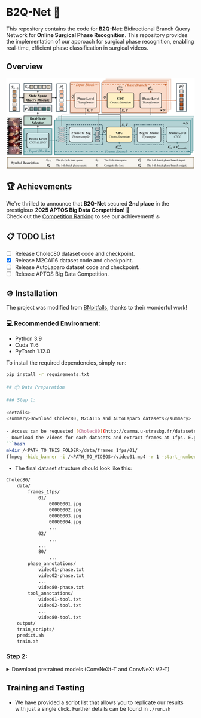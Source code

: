 # B2Q-Net 🚀

This repository contains the code for **B2Q-Net**: Bidirectional Branch Query Network for **Online Surgical Phase Recognition**. This repository provides the implementation of our approach for surgical phase recognition, enabling real-time, efficient phase classification in surgical videos.

## Overview
![Overview](./assets/Overview.png)

## 🏆 Achievements
We're thrilled to announce that **B2Q-Net** secured **2nd place** in the prestigious **2025 APTOS Big Data Competition**! 🎉  
Check out the [Competition Ranking](https://tianchi.aliyun.com/competition/entrance/532335/rankingList) to see our achievement! 🔝

## 📋 TODO List
- [ ] Release Cholec80 dataset code and checkpoint.
- [x] Release M2CAI16 dataset code and checkpoint.
- [ ] Release AutoLaparo dataset code and checkpoint.
- [ ] Release APTOS Big Data Competition.

## ⚙️ Installation
The project was modified from [BNpitfalls](https://gitlab.com/nct_tso_public/pitfalls_bn), thanks to their wonderful work!

### 💻 Recommended Environment:
- Python 3.9
- Cuda 11.6
- PyTorch 1.12.0

To install the required dependencies, simply run:
```bash
pip install -r requirements.txt

## 📦 Data Preparation

### Step 1:

<details>
<summary>Download Cholec80, M2CAI16 and AutoLaparo datasets</summary>

- Access can be requested [Cholec80](http://camma.u-strasbg.fr/datasets), [M2CAI16](http://camma.u-strasbg.fr/datasets), [AutoLaparo](https://autolaparo.github.io/).
- Download the videos for each datasets and extract frames at 1fps. E.g. for `video01.mp4` with ffmpeg, run:
```bash
mkdir /<PATH_TO_THIS_FOLDER>/data/frames_1fps/01/
ffmpeg -hide_banner -i /<PATH_TO_VIDEOS>/video01.mp4 -r 1 -start_number 0 /<PATH_TO_THIS_FOLDER>/data/frames_1fps/01/%08d.jpg
```
- The final dataset structure should look like this:

```
Cholec80/
	data/
		frames_1fps/
			01/
				00000001.jpg
				00000002.jpg
				00000003.jpg
				00000004.jpg
				...
			02/
				...
			...
			80/
				...
		phase_annotations/
			video01-phase.txt
			video02-phase.txt
			...
			video80-phase.txt
		tool_annotations/
			video01-tool.txt
			video02-tool.txt
			...
			video80-tool.txt
	output/
	train_scripts/
	predict.sh
	train.sh
```
</details>

### Step 2: 

<details>
<summary>Download pretrained models (ConvNeXt-T and ConvNeXt V2-T)</summary>

- download ConvNeXt-T [weights](https://dl.fbaipublicfiles.com/convnext/convnext_tiny_1k_224_ema.pth) and place here: `train_scripts/convnext/convnext_tiny_1k_224_ema.pth`
- download ConvNeXt V2-T [weights](https://dl.fbaipublicfiles.com/convnext/convnextv2/im1k/convnextv2_tiny_1k_224_ema.pt) and place here: `train_scripts/convnext/convnextv2_tiny_1k_224_ema.pt`

</details>

## Training and Testing
+ We have provided a script list that allows you to replicate our results with just a single click. Further details can be found in `./run.sh`


